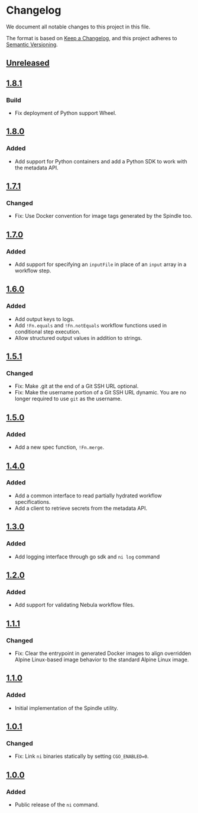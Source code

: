 # Changelog

We document all notable changes to this project in this file.

The format is based on [Keep a Changelog](https://keepachangelog.com/en/1.0.0/),
and this project adheres to [Semantic Versioning](https://semver.org/spec/v2.0.0.html).

## [Unreleased]

## [1.8.1]

### Build

* Fix deployment of Python support Wheel.

## [1.8.0]

### Added

* Add support for Python containers and add a Python SDK to work with the
  metadata API.

## [1.7.1]

### Changed

* Fix: Use Docker convention for image tags generated by the Spindle too.

## [1.7.0]

### Added

* Add support for specifying an `inputFile` in place of an `input` array in a
  workflow step.

## [1.6.0]

### Added

* Add output keys to logs.
* Add `!Fn.equals` and `!Fn.notEquals` workflow functions used in conditional
  step execution.
* Allow structured output values in addition to strings.

## [1.5.1]

### Changed

* Fix: Make .git at the end of a Git SSH URL optional.
* Fix: Make the username portion of a Git SSH URL dynamic. You are no longer
  required to use `git` as the username.

## [1.5.0]

### Added

* Add a new spec function, `!Fn.merge`.

## [1.4.0]

### Added

* Add a common interface to read partially hydrated workflow specifications.
* Add a client to retrieve secrets from the metadata API.

## [1.3.0]

### Added

* Add logging interface through go sdk and `ni log` command

## [1.2.0]

### Added

* Add support for validating Nebula workflow files.

## [1.1.1]

### Changed

* Fix: Clear the entrypoint in generated Docker images to align overridden
  Alpine Linux-based image behavior to the standard Alpine Linux image.

## [1.1.0]

### Added

* Initial implementation of the Spindle utility.

## [1.0.1]

### Changed

* Fix: Link `ni` binaries statically by setting `CGO_ENABLED=0`.

## [1.0.0]

### Added

* Public release of the `ni` command.

[Unreleased]: https://github.com/puppetlabs/nebula-sdk/compare/v1.8.1...HEAD
[1.8.1]: https://github.com/puppetlabs/nebula-sdk/compare/v1.8.0...v1.8.1
[1.8.0]: https://github.com/puppetlabs/nebula-sdk/compare/v1.7.1...v1.8.0
[1.7.1]: https://github.com/puppetlabs/nebula-sdk/compare/v1.7.0...v1.7.1
[1.7.0]: https://github.com/puppetlabs/nebula-sdk/compare/v1.6.0...v1.7.0
[1.6.0]: https://github.com/puppetlabs/nebula-sdk/compare/v1.5.1...v1.6.0
[1.5.1]: https://github.com/puppetlabs/nebula-sdk/compare/v1.5.0...v1.5.1
[1.5.0]: https://github.com/puppetlabs/nebula-sdk/compare/v1.4.0...v1.5.0
[1.4.0]: https://github.com/puppetlabs/nebula-sdk/compare/v1.3.0...v1.4.0
[1.3.0]: https://github.com/puppetlabs/nebula-sdk/compare/v1.2.0...v1.3.0
[1.2.0]: https://github.com/puppetlabs/nebula-sdk/compare/v1.1.1...v1.2.0
[1.1.1]: https://github.com/puppetlabs/nebula-sdk/compare/v1.1.0...v1.1.1
[1.1.0]: https://github.com/puppetlabs/nebula-sdk/compare/v1.0.1...v1.1.0
[1.0.1]: https://github.com/puppetlabs/nebula-sdk/compare/v1.0.0...v1.0.1
[1.0.0]: https://github.com/puppetlabs/nebula-sdk/compare/902be9735b850b21229bf34ddf42a11aba6b315e...v1.0.0
